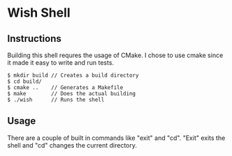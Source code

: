 # Wish Shell

## Instructions

Building this shell requres the usage of CMake.
I chose to use cmake since it made it easy to write and run tests.
````
$ mkdir build // Creates a build directory
$ cd build/
$ cmake ..    // Generates a Makefile
$ make        // Does the actual building
$ ./wish      // Runs the shell
````

## Usage
There are a couple of built in commands like "exit" and "cd". "Exit" exits
the shell and "cd" changes the current directory.

